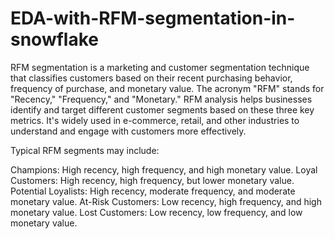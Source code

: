 # EDA-with-RFM-segmentation-in-snowflake

RFM segmentation is a marketing and customer segmentation technique that classifies customers based on their recent purchasing behavior, frequency of purchase, and monetary value. The acronym "RFM" stands for "Recency," "Frequency," and "Monetary." RFM analysis helps businesses identify and target different customer segments based on these three key metrics. It's widely used in e-commerce, retail, and other industries to understand and engage with customers more effectively.

Typical RFM segments may include:

Champions: High recency, high frequency, and high monetary value.
Loyal Customers: High recency, high frequency, but lower monetary value.
Potential Loyalists: High recency, moderate frequency, and moderate monetary value.
At-Risk Customers: Low recency, high frequency, and high monetary value.
Lost Customers: Low recency, low frequency, and low monetary value.
